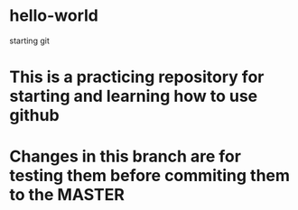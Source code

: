 # hello-world
starting git
# This is a practicing repository for starting and learning how to use github
# Changes in this branch are for testing them before commiting them to the MASTER
